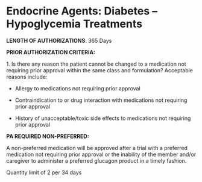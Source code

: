 # Endocrine Agents: Diabetes – Hypoglycemia Treatments

**LENGTH OF AUTHORIZATIONS**: 365 Days

**PRIOR AUTHORIZATION CRITERIA:**

1\. Is there any reason the patient cannot be changed to a medication not requiring prior approval within the same class and formulation? Acceptable reasons include:

- Allergy to medications not requiring prior approval

- Contraindication to or drug interaction with medications not requiring prior approval

- History of unacceptable/toxic side effects to medications not requiring prior approval

**PA REQUIRED NON-PREFERRED:**

A non-preferred medication will be approved after a trial with a preferred medication not requiring prior approval or the inability of the member and/or caregiver to administer a preferred glucagon product in a timely fashion.

Quantity limit of 2 per 34 days
